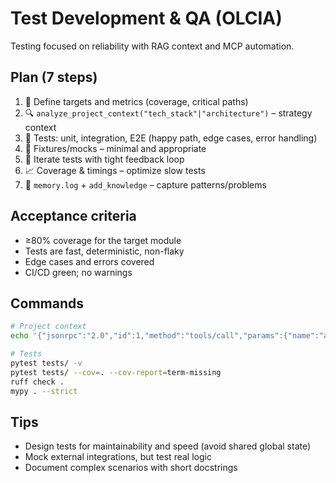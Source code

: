 # Test Development & QA (OLCIA)

Testing focused on reliability with RAG context and MCP automation.

## Plan (7 steps)

1) 🎯 Define targets and metrics (coverage, critical paths)
2) 🔍 `analyze_project_context("tech_stack"|"architecture")` – strategy context
3) 🧪 Tests: unit, integration, E2E (happy path, edge cases, error handling)
4) 🧱 Fixtures/mocks – minimal and appropriate
5) 🚦 Iterate tests with tight feedback loop
6) 📈 Coverage & timings – optimize slow tests
7) 📝 `memory.log` + `add_knowledge` – capture patterns/problems

## Acceptance criteria

- ≥80% coverage for the target module
- Tests are fast, deterministic, non-flaky
- Edge cases and errors covered
- CI/CD green; no warnings

## Commands

```bash
# Project context
echo '{"jsonrpc":"2.0","id":1,"method":"tools/call","params":{"name":"analyze_project_context","arguments":{"analysis_type":"tech_stack"}}}' | python .cursor/mcp/server.py

# Tests
pytest tests/ -v
pytest tests/ --cov=. --cov-report=term-missing
ruff check .
mypy . --strict
```

## Tips

- Design tests for maintainability and speed (avoid shared global state)
- Mock external integrations, but test real logic
- Document complex scenarios with short docstrings
